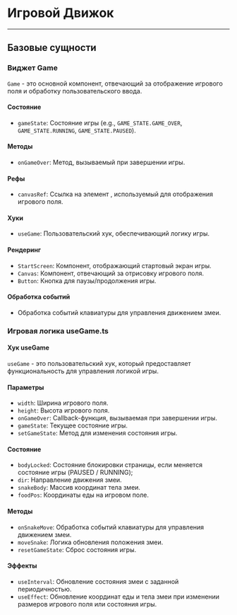 # Игровой Движок
---------------------------

## Базовые сущности

### Виджет Game

`Game` - это основной компонент, отвечающий за отображение игрового поля и обработку пользовательского ввода.

#### Состояние
- `gameState`: Состояние игры (e.g., `GAME_STATE.GAME_OVER`, `GAME_STATE.RUNNING`, `GAME_STATE.PAUSED`).

#### Методы
- `onGameOver`: Метод, вызываемый при завершении игры.

#### Рефы
- `canvasRef`: Ссылка на элемент <canvas>, используемый для отображения игрового поля.

#### Хуки
- `useGame`: Пользовательский хук, обеспечивающий логику игры.

#### Рендеринг
- `StartScreen`: Компонент, отображающий стартовый экран игры.
- `Canvas`: Компонент, отвечающий за отрисовку игрового поля.
- `Button`: Кнопка для паузы/продолжения игры.

#### Обработка событий
- Обработка событий клавиатуры для управления движением змеи.

### Игровая логика useGame.ts

#### Хук useGame
`useGame` - это пользовательский хук, который предоставляет функциональность для управления логикой игры.

#### Параметры
- `width`: Ширина игрового поля.
- `height`: Высота игрового поля.
- `onGameOver`: Callback-функция, вызываемая при завершении игры.
- `gameState`: Текущее состояние игры.
- `setGameState`: Метод для изменения состояния игры.

#### Состояние
- `bodyLocked`: Состояние блокировки страницы, если меняется состояние игры (PAUSED / RUNNING);
- `dir`: Направление движения змеи.
- `snakeBody`: Массив координат тела змеи.
- `foodPos`: Координаты еды на игровом поле.

#### Методы
- `onSnakeMove`: Обработка событий клавиатуры для управления движением змеи.
- `moveSnake`: Логика обновления положения змеи.
- `resetGameState`: Сброс состояния игры.

#### Эффекты
- `useInterval`: Обновление состояния змеи с заданной периодичностью.
- `useEffect`: Обновление координат еды и тела змеи при изменении размеров игрового поля или состояния игры.